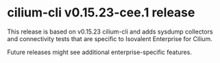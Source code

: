 # cilium-cli v0.15.23-cee.1 release

This release is based on v0.15.23 cilium-cli and adds sysdump collectors and connectivity tests that are specific to Isovalent Enterprise for Cilium.

Future releases might see additional enterprise-specific features.
